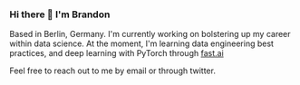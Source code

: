 ### Hi there 👋 I'm Brandon

Based in Berlin, Germany. I'm currently working on bolstering up my career within data science. At the moment, I'm learning data engineering best practices, and deep learning with PyTorch through [fast.ai](https://www.fast.ai)

Feel free to reach out to me by email or through twitter.

<!--
**branBeckett/branBeckett** is a ✨ _special_ ✨ repository because its `README.md` (this file) appears on your GitHub profile.

Here are some ideas to get you started:

- 🔭 I’m currently working on advancing my career within data science.
- 🌱 I’m currently learning data engineering best practices, and PyTorch through fast.ai
- 👯 I’m looking to collaborate on ...
- 🤔 I’m looking for help with ...
- 💬 Ask me about ...
- 📫 How to reach me: ...
- 😄 Pronouns: ...
- ⚡ Fun fact: ...
-->
